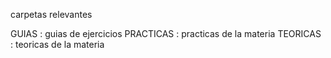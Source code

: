 carpetas relevantes

GUIAS : guias de ejercicios
PRACTICAS : practicas de la materia
TEORICAS : teoricas de la materia 

